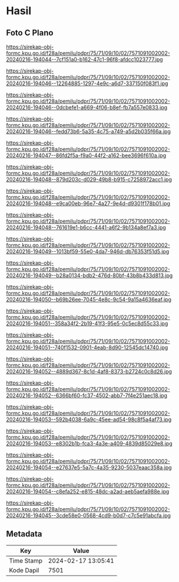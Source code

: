 # Hasil

## Foto C Plano

https://sirekap-obj-formc.kpu.go.id/f28a/pemilu/pdpr/75/71/09/10/02/7571091002002-20240216-194044--7cf151a0-b162-47c1-96f8-afdcc1023777.jpg

https://sirekap-obj-formc.kpu.go.id/f28a/pemilu/pdpr/75/71/09/10/02/7571091002002-20240216-194046--12264885-1297-4e9c-a6d7-337150f083f1.jpg

https://sirekap-obj-formc.kpu.go.id/f28a/pemilu/pdpr/75/71/09/10/02/7571091002002-20240216-194046--0dcbefe1-a669-4f06-b8ef-fb7a557e0833.jpg

https://sirekap-obj-formc.kpu.go.id/f28a/pemilu/pdpr/75/71/09/10/02/7571091002002-20240216-194046--fedd73b6-5a35-4c75-a749-a5d2b035f66a.jpg

https://sirekap-obj-formc.kpu.go.id/f28a/pemilu/pdpr/75/71/09/10/02/7571091002002-20240216-194047--86fd2f5a-f9a0-44f2-a162-bee3696f610a.jpg

https://sirekap-obj-formc.kpu.go.id/f28a/pemilu/pdpr/75/71/09/10/02/7571091002002-20240216-194048--879d203c-d029-49b8-b915-c7258972acc1.jpg

https://sirekap-obj-formc.kpu.go.id/f28a/pemilu/pdpr/75/71/09/10/02/7571091002002-20240216-194048--e9ca00eb-96e7-4a27-9e4d-d9301f178b01.jpg

https://sirekap-obj-formc.kpu.go.id/f28a/pemilu/pdpr/75/71/09/10/02/7571091002002-20240216-194048--761619e1-b6cc-4441-a6f2-9b134a8ef7a3.jpg

https://sirekap-obj-formc.kpu.go.id/f28a/pemilu/pdpr/75/71/09/10/02/7571091002002-20240216-194049--1013bf59-55e0-4da7-946d-db76353f51d5.jpg

https://sirekap-obj-formc.kpu.go.id/f28a/pemilu/pdpr/75/71/09/10/02/7571091002002-20240216-194049--b28a0134-bdb2-476d-80bf-43b8b433d813.jpg

https://sirekap-obj-formc.kpu.go.id/f28a/pemilu/pdpr/75/71/09/10/02/7571091002002-20240216-194050--b69b26ee-7045-4e8c-9c54-9a15a4636eaf.jpg

https://sirekap-obj-formc.kpu.go.id/f28a/pemilu/pdpr/75/71/09/10/02/7571091002002-20240216-194051--358a34f2-2b19-41f3-95e5-0c5ec8d55c33.jpg

https://sirekap-obj-formc.kpu.go.id/f28a/pemilu/pdpr/75/71/09/10/02/7571091002002-20240216-194051--740f1532-0901-4eab-8d90-12545dc14740.jpg

https://sirekap-obj-formc.kpu.go.id/f28a/pemilu/pdpr/75/71/09/10/02/7571091002002-20240216-194052--4889d367-8c1d-4af8-8373-b2724c0c8d26.jpg

https://sirekap-obj-formc.kpu.go.id/f28a/pemilu/pdpr/75/71/09/10/02/7571091002002-20240216-194052--6366bf60-fc37-4502-abb7-7f4e251aec18.jpg

https://sirekap-obj-formc.kpu.go.id/f28a/pemilu/pdpr/75/71/09/10/02/7571091002002-20240216-194053--592b4038-6a9c-45ee-ad54-98c8f5a4af73.jpg

https://sirekap-obj-formc.kpu.go.id/f28a/pemilu/pdpr/75/71/09/10/02/7571091002002-20240216-194053--e8302b1b-fca3-4a3e-a409-4839d85029e8.jpg

https://sirekap-obj-formc.kpu.go.id/f28a/pemilu/pdpr/75/71/09/10/02/7571091002002-20240216-194054--e27637e5-5a7c-4a35-9230-5037eaac358a.jpg

https://sirekap-obj-formc.kpu.go.id/f28a/pemilu/pdpr/75/71/09/10/02/7571091002002-20240216-194054--c8efa252-e815-48dc-a2ad-aeb5aefa988e.jpg

https://sirekap-obj-formc.kpu.go.id/f28a/pemilu/pdpr/75/71/09/10/02/7571091002002-20240216-194045--3cde58e0-0568-4cd9-b0d7-c7c5e91abcfa.jpg


## Metadata

| Key        | Value               |
| ---------- | ------------------- |
| Time Stamp | 2024-02-17 13:05:41 |
| Kode Dapil | 7501                |



